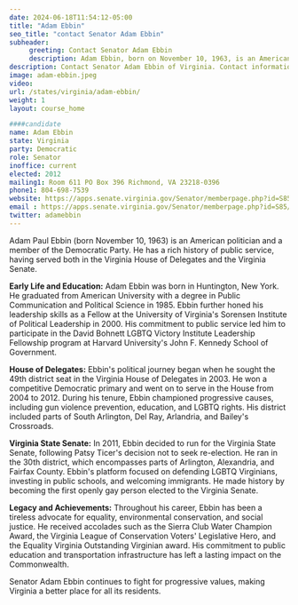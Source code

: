 ```yaml
---
date: 2024-06-18T11:54:12-05:00
title: "Adam Ebbin"
seo_title: "contact Senator Adam Ebbin"
subheader:
     greeting: Contact Senator Adam Ebbin
     description: Adam Ebbin, born on November 10, 1963, is an American politician and a member of the Virginia State Senate, representing District 39. He assumed office on January 10, 2024.
description: Contact Senator Adam Ebbin of Virginia. Contact information for Adam Ebbin includes email address, phone number, and mailing address.
image: adam-ebbin.jpeg
video:
url: /states/virginia/adam-ebbin/
weight: 1
layout: course_home

####candidate
name: Adam Ebbin
state: Virginia
party: Democratic
role: Senator
inoffice: current
elected: 2012
mailing1: Room 611 PO Box 396 Richmond, VA 23218-0396
phone1: 804-698-7539
website: https://apps.senate.virginia.gov/Senator/memberpage.php?id=S85/
email : https://apps.senate.virginia.gov/Senator/memberpage.php?id=S85/
twitter: adamebbin
---
```

Adam Paul Ebbin (born November 10, 1963) is an American politician and a member of the Democratic Party. He has a rich history of public service, having served both in the Virginia House of Delegates and the Virginia Senate.

**Early Life and Education:**
Adam Ebbin was born in Huntington, New York. He graduated from American University with a degree in Public Communication and Political Science in 1985. Ebbin further honed his leadership skills as a Fellow at the University of Virginia's Sorensen Institute of Political Leadership in 2000. His commitment to public service led him to participate in the David Bohnett LGBTQ Victory Institute Leadership Fellowship program at Harvard University's John F. Kennedy School of Government.

**House of Delegates:**
Ebbin's political journey began when he sought the 49th district seat in the Virginia House of Delegates in 2003. He won a competitive Democratic primary and went on to serve in the House from 2004 to 2012. During his tenure, Ebbin championed progressive causes, including gun violence prevention, education, and LGBTQ rights. His district included parts of South Arlington, Del Ray, Arlandria, and Bailey's Crossroads.

**Virginia State Senate:**
In 2011, Ebbin decided to run for the Virginia State Senate, following Patsy Ticer's decision not to seek re-election. He ran in the 30th district, which encompasses parts of Arlington, Alexandria, and Fairfax County. Ebbin's platform focused on defending LGBTQ Virginians, investing in public schools, and welcoming immigrants. He made history by becoming the first openly gay person elected to the Virginia Senate.

**Legacy and Achievements:**
Throughout his career, Ebbin has been a tireless advocate for equality, environmental conservation, and social justice. He received accolades such as the Sierra Club Water Champion Award, the Virginia League of Conservation Voters' Legislative Hero, and the Equality Virginia Outstanding Virginian award. His commitment to public education and transportation infrastructure has left a lasting impact on the Commonwealth.

Senator Adam Ebbin continues to fight for progressive values, making Virginia a better place for all its residents.

